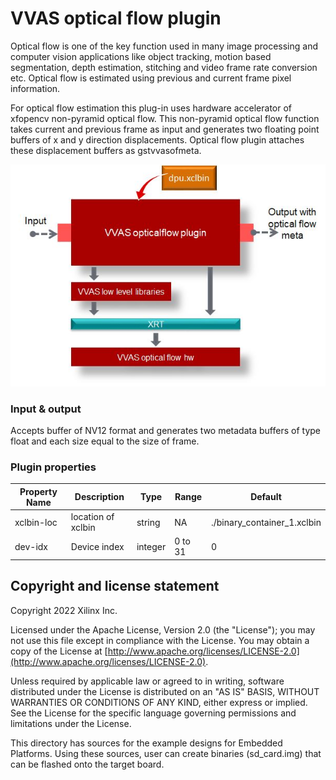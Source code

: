 # VVAS optical flow plugin

Optical flow is one of the key function used in many image processing and computer vision applications like object tracking, motion based segmentation, depth estimation, stitching and video frame rate conversion etc.  Optical flow is estimated using previous and current frame pixel information.  

For optical flow estimation this plug-in uses hardware accelerator of xfopencv non-pyramid optical flow. This non-pyramid optical flow function takes current and previous frame as input and generates two floating point buffers of x and y direction displacements.  Optical flow plugin attaches these displacement buffers as gstvvasofmeta.


![This is an image](optflow_plugin.jpg)


### Input & output

Accepts buffer of NV12 format and generates two metadata buffers of type float and each size equal to the size of frame.

### Plugin properties

| Property Name | Description | Type | Range | Default |
| --- | --- | --- | --- | --- |
| xclbin-loc | location of xclbin | string | NA | ./binary_container_1.xclbin |
| dev-idx | Device index | integer | 0 to 31 | 0 |

## Copyright and license statement
Copyright 2022 Xilinx Inc.

Licensed under the Apache License, Version 2.0 (the "License"); you may not use this file except in compliance with the License. You may obtain a copy of the License at
[http://www.apache.org/licenses/LICENSE-2.0](http://www.apache.org/licenses/LICENSE-2.0).

Unless required by applicable law or agreed to in writing, software distributed under the License is distributed on an "AS IS" BASIS, WITHOUT WARRANTIES OR CONDITIONS OF ANY KIND, either express or implied. See the License for the specific language governing permissions and limitations under the License.


This directory has sources for the example designs for Embedded Platforms.
Using these sources, user can create binaries (sd_card.img) that can be flashed onto the target board.

